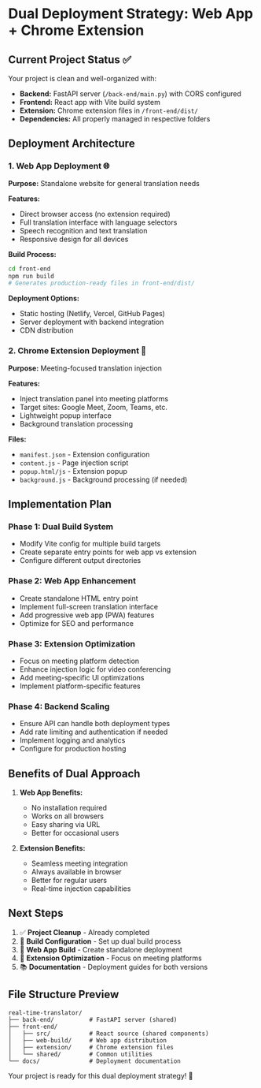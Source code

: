 # Dual Deployment Strategy: Web App + Chrome Extension

## Current Project Status ✅

Your project is clean and well-organized with:
- **Backend:** FastAPI server (`/back-end/main.py`) with CORS configured
- **Frontend:** React app with Vite build system
- **Extension:** Chrome extension files in `/front-end/dist/`
- **Dependencies:** All properly managed in respective folders

## Deployment Architecture

### 1. Web App Deployment 🌐
**Purpose:** Standalone website for general translation needs

**Features:**
- Direct browser access (no extension required)
- Full translation interface with language selectors
- Speech recognition and text translation
- Responsive design for all devices

**Build Process:**
```bash
cd front-end
npm run build
# Generates production-ready files in front-end/dist/
```

**Deployment Options:**
- Static hosting (Netlify, Vercel, GitHub Pages)
- Server deployment with backend integration
- CDN distribution

### 2. Chrome Extension Deployment 📱
**Purpose:** Meeting-focused translation injection

**Features:**
- Inject translation panel into meeting platforms
- Target sites: Google Meet, Zoom, Teams, etc.
- Lightweight popup interface
- Background translation processing

**Files:**
- `manifest.json` - Extension configuration
- `content.js` - Page injection script
- `popup.html/js` - Extension popup
- `background.js` - Background processing (if needed)

## Implementation Plan

### Phase 1: Dual Build System
- Modify Vite config for multiple build targets
- Create separate entry points for web app vs extension
- Configure different output directories

### Phase 2: Web App Enhancement
- Create standalone HTML entry point
- Implement full-screen translation interface
- Add progressive web app (PWA) features
- Optimize for SEO and performance

### Phase 3: Extension Optimization  
- Focus on meeting platform detection
- Enhance injection logic for video conferencing
- Add meeting-specific UI optimizations
- Implement platform-specific features

### Phase 4: Backend Scaling
- Ensure API can handle both deployment types
- Add rate limiting and authentication if needed
- Implement logging and analytics
- Configure for production hosting

## Benefits of Dual Approach

1. **Web App Benefits:**
   - No installation required
   - Works on all browsers
   - Easy sharing via URL
   - Better for occasional users

2. **Extension Benefits:**
   - Seamless meeting integration
   - Always available in browser
   - Better for regular users
   - Real-time injection capabilities

## Next Steps

1. ✅ **Project Cleanup** - Already completed
2. 🔄 **Build Configuration** - Set up dual build process
3. 🚀 **Web App Build** - Create standalone deployment
4. 🎯 **Extension Optimization** - Focus on meeting platforms
5. 📚 **Documentation** - Deployment guides for both versions

## File Structure Preview
```
real-time-translator/
├── back-end/          # FastAPI server (shared)
├── front-end/
│   ├── src/           # React source (shared components)
│   ├── web-build/     # Web app distribution
│   ├── extension/     # Chrome extension files
│   └── shared/        # Common utilities
└── docs/              # Deployment documentation
```

Your project is ready for this dual deployment strategy! 🎉